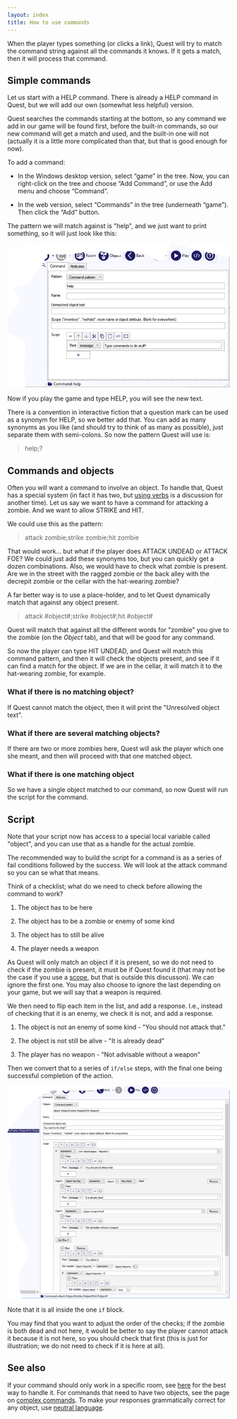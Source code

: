 ```yaml
---
layout: index
title: How to use commands
---
```



When the player types something (or clicks a link), Quest will try to match the command string against all the commands it knows. If it gets a match, then it will process that command.


Simple commands
---------------

Let us start with a HELP command. There is already a HELP command in Quest, but we will add our own (somewhat less helpful) version.

Quest searches the commands starting at the bottom, so any command we add in our game will be found first, before the built-in commands, so our new command will get a match and used, and the built-in one will not (actually it is a little more complicated than that, but that is good enough for now).

To add a command:

- In the Windows desktop version, select “game” in the tree. Now, you can right-click on the tree and choose “Add Command”, or use the Add menu and choose “Command”.

- In the web version, select “Commands” in the tree (underneath “game”). Then click the “Add” button.

The pattern we will match against is "help", and we just want to print something, so it will just look like this:

![](images/CommandHelp.png "CommandHelp.png")

Now if you play the game and type HELP, you will see the new text.

There is a convention in interactive fiction that a question mark can be used as a synonym for HELP, so we better add that. You can add as many synonyms as you like (and should try to think of as many as possible), just separate them with semi-colons. So now the pattern Quest will use is:

> help;?


Commands and objects
--------------------

Often you will want a command to involve an object. To handle that, Quest has a special system (in fact it has two, but [using verbs](using_verbs.html) is a discussion for another time). Let us say we want to have a command for attacking a zombie. And we want to allow STRIKE and HIT.

We could use this as the pattern:

> attack zombie;strike zombie;hit zombie

That would work... but what if the player does ATTACK UNDEAD or ATTACK FOE? We could just add these synonyms too, but you can quickly get a dozen combinations. Also, we would have to check what zombie is present. Are we in the street with the ragged zombie or the back alley with the decrepit zombie or the cellar with the hat-wearing zombie?

A far better way is to use a place-holder, and to let Quest dynamically match that against any object present.

> attack #object#;strike #object#;hit #object#

Quest will match that against all the different words for "zombie" you give to the zombie (on the _Object_ tab), and that will be good for any command.

So now the player can type HIT UNDEAD, and Quest will match this command pattern, and then it will check the objects present, and see if it can find a match for the object. If we are in the cellar, it will match it to the hat-wearing zombie, for example.


### What if there is no matching object?

If Quest cannot match the object, then it will print the "Unresolved object text".


### What if there are several matching objects?

If there are two or more zombies here, Quest will ask the player which one she meant, and then will proceed with that one matched object.


### What if there is one matching object

So we have a single object matched to our command, so now Quest will run the script for the command.


Script
------

Note that your script now has access to a special local variable called "object", and you can use that as a handle for the actual zombie.


The recommended way to build the script for a command is as a series of fail conditions followed by the success. We will look at the attack command so you can se what that means.

Think of a checklist; what do we need to check before allowing the command to work?

1. The object has to be here

1. The object has to be a zombie or enemy of some kind

1. The object has to still be alive

1. The player needs a weapon

As Quest will only match an object if it is present, so we do not need to check if the zombie is present, it must be if Quest found it (that may not be the case if you use a [scope](advanced_scope.html), but that is outside this discusson). We can ignore the first one. You may also choose to ignore the last depending on your game, but we will say that a weapon is required.

We then need to flip each item in the list, and add a response. I.e., instead of checking that it is an enemy, we check it is not, and add a response.

1. The object is not an enemy of some kind - "You should not attack that."

1. The object is not still be alive - "It is already dead"

1. The player has no weapon - "Not advisable without a weapon"

Then we convert that to a series of `if/else` steps, with the final one being successful completion of the action.

![](images/CommandAttack.png "CommandAttack.png")

Note that it is all inside the one `if` block.

You may find that you want to adjust the order of the checks; if the zombie is both dead and not here, it would be better to say the player cannot attack it because it is not here, so you should check that first (this is just for illustration; we do not need to check if it is here at all).



See also
--------

If your command should only work in a specific room, see [here](commands_for_room.html) for the best way to handle it. For commands that need to have two objects, see the page on [complex commands](complex_commands.html). To make your responses grammatically correct for any object, use [neutral language](neutral_language.html).
